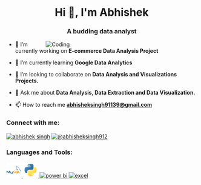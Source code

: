 <h1 align="center">Hi 👋, I'm Abhishek</h1>
<h3 align="center">A budding data analyst</h3>
<img align="right" alt="Coding" width="400" src=https://i.pinimg.com/originals/fc/71/63/fc71635c7f1b09ed30413f59bb749582.gif>

- 🔭 I’m currently working on **E-commerce Data Analysis Project**

- 🌱 I’m currently learning **Google Data Analytics**

- 👯 I’m looking to collaborate on **Data Analysis and Visualizations Projects.**

- 💬 Ask me about **Data Analysis, Data Extraction and Data Visualization.**

- 📫 How to reach me **abhisheksingh91139@gmail.com**




<h3 align="left">Connect with me:</h3>
<p align="left">
<a href="https://www.linkedin.com/in/abhishek-singh-18a131215" target="blank"><img align="center" src="https://raw.githubusercontent.com/rahuldkjain/github-profile-readme-generator/master/src/images/icons/Social/linked-in-alt.svg" alt="abhishek singh" height="30" width="40" /></a>
<a href="https://www.hackerrank.com/@abhisheksingh912" target="blank"><img align="center" src="https://raw.githubusercontent.com/rahuldkjain/github-profile-readme-generator/master/src/images/icons/Social/hackerrank.svg" alt="@abhisheksingh912" height="30" width="40" /></a>
</p>

<h3 align="left">Languages and Tools:</h3>
<p align="left"> <a href="https://www.mysql.com/" target="_blank" rel="noreferrer"> <img src="https://raw.githubusercontent.com/devicons/devicon/master/icons/mysql/mysql-original-wordmark.svg" alt="mysql" width="40" height="40"/> </a> <a href="https://www.python.org" target="_blank" rel="noreferrer"> <img src="https://raw.githubusercontent.com/devicons/devicon/master/icons/python/python-original.svg" alt="python" width="40" height="40"/> <img src="https://encrypted-tbn0.gstatic.com/images?q=tbn:ANd9GcReFjtlKbetuE2xI2BHKoPwRVzIO3aVtSGQmQ&usqp=CAU" alt="power bi" width="40" height="40"/> <img src="https://cdn4.iconfinder.com/data/icons/logos-and-brands/512/119_Excel_logo_logos-512.png" alt="excel" width="40" height="40"/> </a> </p>


